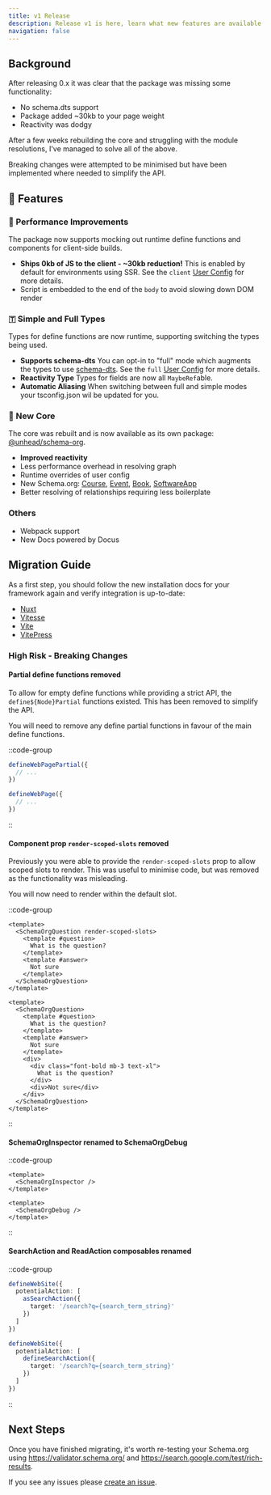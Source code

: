 ```yaml
---
title: v1 Release
description: Release v1 is here, learn what new features are available and how to migrate.
navigation: false
---
```


## Background

After releasing 0.x it was clear that the package was missing some functionality:
- No schema.dts support
- Package added ~30kb to your page weight
- Reactivity was dodgy

After a few weeks rebuilding the core and struggling with the module resolutions, I've managed to solve all of the above.

Breaking changes were attempted to be minimised but have been implemented where needed to simplify the API.

## 🚀 Features

### 🌲 Performance Improvements

The package now supports mocking out runtime define functions and components for client-side builds.

- **Ships 0kb of JS to the client - ~30kb reduction!** This is enabled by default for environments using SSR. See the `client` [User Config](/guide/guides/user-config) for more details.
- Script is embedded to the end of the `body` to avoid slowing down DOM render


### 🇹 Simple and Full Types

Types for define functions are now runtime, supporting switching the types being used.

- **Supports schema-dts** You can opt-in to "full" mode which augments the types to use [schema-dts](https://github.com/google/schema-dts).
  See the `full` [User Config](/guide/guides/user-config) for more details.
- **Reactivity Type** Types for fields are now all `MaybeRef`able.
- **Automatic Aliasing** When switching between full and simple modes your tsconfig.json wil be updated for you.

### 💪 New Core

The core was rebuilt and is now available as its own package: [@unhead/schema-org](https://github.com/harlan-zw/unhead-schema-org).

- **Improved reactivity**
- Less performance overhead in resolving graph
- Runtime overrides of user config
- New Schema.org: [Course](/schema/course), [Event](/schema/event), [Book](/schema/book), [SoftwareApp](/schema/software-app)
- Better resolving of relationships requiring less boilerplate

### Others

- Webpack support
- New Docs powered by Docus

## Migration Guide

As a first step, you should follow the new installation docs for your framework again and
verify integration is up-to-date:

- [Nuxt](/guide/getting-started/nuxt)
- [Vitesse](/guide/getting-started/vitesse)
- [Vite](/guide/getting-started/vite)
- [VitePress](/guide/getting-started/vitepress)


### High Risk - Breaking Changes

#### Partial define functions removed

To allow for empty define functions while providing a strict API, the `define${Node}Partial` functions existed. This has been removed to simplify the API. 

You will need to remove any define partial functions in favour of the main define functions.

::code-group

```ts [Before - v0]
defineWebPagePartial({
  // ...
})
```

```ts [Current - v1]
defineWebPage({
  // ...
})
```

::

#### Component prop `render-scoped-slots` removed

Previously you were able to provide the `render-scoped-slots` prop to allow scoped slots to render. This was useful
to minimise code, but was removed as the functionality was misleading.

You will now need to render within the default slot.

::code-group

```vue {2} [Before - v0]
<template>
  <SchemaOrgQuestion render-scoped-slots>
    <template #question>
      What is the question?
    </template>
    <template #answer>
      Not sure
    </template>
  </SchemaOrgQuestion>
</template>
```

```vue  [Current - v1]
<template>
  <SchemaOrgQuestion>
    <template #question>
      What is the question?
    </template>
    <template #answer>
      Not sure
    </template>
    <div>
      <div class="font-bold mb-3 text-xl">
        What is the question?
      </div>
      <div>Not sure</div>
    </div>
  </SchemaOrgQuestion>
</template>
```
::

#### SchemaOrgInspector renamed to SchemaOrgDebug

::code-group

```vue {2} [Before - v0]
<template>
  <SchemaOrgInspector />
</template>
```

```vue  [Current - v1]
<template>
  <SchemaOrgDebug />
</template>
```
::


#### SearchAction and ReadAction composables renamed

::code-group

```ts [Before - v0]
defineWebSite({
  potentialAction: [
    asSearchAction({
      target: '/search?q={search_term_string}'
    })
  ]
})
```

```ts  [Current - v1]
defineWebSite({
  potentialAction: [
    defineSearchAction({
      target: '/search?q={search_term_string}'
    })
  ]
})
```
::

## Next Steps

Once you have finished migrating, it's worth re-testing your Schema.org using https://validator.schema.org/ and https://search.google.com/test/rich-results.

If you see any issues please [create an issue](https://github.com/vueuse/schema-org/issues/new). 

